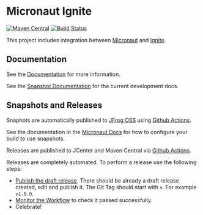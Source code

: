 # Micronaut Ignite

[![Maven Central](https://img.shields.io/maven-central/v/io.micronaut.ignite/micronaut-ignite-core.svg?label=Maven%20Central)](https://search.maven.org/search?q=g:%22io.micronaut.ignite%22%20AND%20a:%22micronaut-ignite-core%22)
[![Build Status](https://github.com/micronaut-projects/micronaut-ignite/workflows/Java%20CI/badge.svg)](https://github.com/micronaut-projects/micronaut-ignite/actions)

This project includes integration between [Micronaut](http://micronaut.io) and [Ignite](https://ignite.apache.org/).

## Documentation

See the [Documentation](https://micronaut-projects.github.io/micronaut-ignite/latest/guide/) for more information.

See the [Snapshot Documentation](https://micronaut-projects.github.io/micronaut-ignite/snapshot/guide/) for the current development docs.

## Snapshots and Releases

Snaphots are automatically published to [JFrog OSS](https://oss.jfrog.org/artifactory/oss-snapshot-local/) using [Github Actions](https://github.com/micronaut-projects/micronaut-ignite/actions).

See the documentation in the [Micronaut Docs](https://docs.micronaut.io/latest/guide/index.html#usingsnapshots) for how to configure your build to use snapshots.

Releases are published to JCenter and Maven Central via [Github Actions](https://github.com/micronaut-projects/micronaut-ignite/actions).

Releases are completely automated. To perform a release use the following steps:

* [Publish the draft release](https://github.com/micronaut-projects/micronaut-ignite/releases). There should be already a draft release created, edit and publish it. The Git Tag should start with `v`. For example `v1.0.0`.
* [Monitor the Workflow](https://github.com/micronaut-projects/micronaut-ignite/actions?query=workflow%3ARelease) to check it passed successfully.
* Celebrate!
